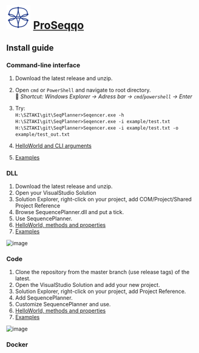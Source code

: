 # ![ProSeqqo Logo](../Documentation/Images/ProSeqqoLogo.png) [ProSeqqo](../Documentation/Readme.md) 

## Install guide

### Command-line interface
1. Download the latest release and unzip.  
2. Open `cmd` or `PowerShell` and navigate to root directory.  
:crystal_ball: *Shortcut: Windows Explorer -> Adress bar -> `cmd`/`powershell` -> Enter*  <br/>

3. Try:  
```H:\SZTAKI\git\SeqPlanner>Seqencer.exe -h```<br>
```H:\SZTAKI\git\SeqPlanner>Seqencer.exe -i example/test.txt```<br>
```H:\SZTAKI\git\SeqPlanner>Seqencer.exe -i example/test.txt -o example/test_out.txt```<br>

4. [HelloWorld and CLI arguments](../Example/HelloWorld)  
5. [Examples](../Example)  

### DLL
1. Download the latest release and unzip.  
2. Open your VisualStudio Solution
3. Solution Explorer, right-click on your project, add COM/Project/Shared Project Reference
4. Browse SequencePlanner.dll and put a tick.  
5. Use SequencePlanner. 
6. [HelloWorld, methods and properties](../Example/HelloWorld)  
7. [Examples](../Example)  

![image](../Documentation/Images/ReferenceDLL.png)

### Code
1.  Clone the repository from the master branch (use release tags) of the latest.
2.  Open the VisualStudio Solution and add your new project.
3.  Solution Explorer, right-click on your project, add Project Reference.
4.  Add SequencePlanner.
5.  Customize SequencePlanner and use.
6. [HelloWorld, methods and properties](../Example/HelloWorld)  
7. [Examples](../Example)  

![image](../Documentation/Images/ReferenceProject.png)

###  Docker


